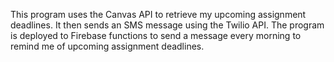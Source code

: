 This program uses the Canvas API to retrieve my upcoming assignment deadlines. It then sends an SMS message using the Twilio API. The program is deployed to Firebase functions to send a message every morning to remind me of upcoming assignment deadlines.

